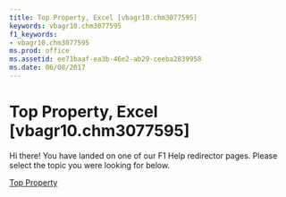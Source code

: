 ```yaml
---
title: Top Property, Excel [vbagr10.chm3077595]
keywords: vbagr10.chm3077595
f1_keywords:
- vbagr10.chm3077595
ms.prod: office
ms.assetid: ee71baaf-ea3b-46e2-ab29-ceeba2839958
ms.date: 06/08/2017
---
```



# Top Property, Excel [vbagr10.chm3077595]

Hi there! You have landed on one of our F1 Help redirector pages. Please select the topic you were looking for below.

[Top Property](http://msdn.microsoft.com/library/57938f4c-cd1f-b420-154d-fe4a8775c826%28Office.15%29.aspx)


